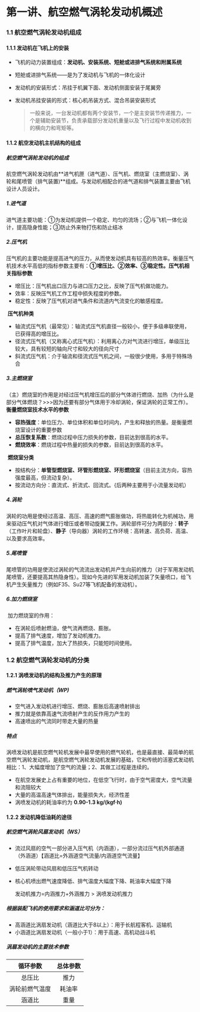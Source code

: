# 第一讲、航空燃气涡轮发动机概述

### 1.1 航空燃气涡轮发动机组成

#### 1.1.1 发动机在飞机上的安装

- 飞机的动力装置组成：**发动机、安装系统、短舱或进排气系统和附属系统**

- 短舱或进排气系统——是为了发动机与飞机的一体化设计

- 发动机的安装形式：吊挂于机翼下面、发动机侧面安装于尾翼旁

- 发动机吊挂安装的形式：核心机吊装方式、混合吊装安装形式

  > 一般来说，一台发动机都有两个安装节，一个是主安装节传递推力，一个是辅助安装节，负责承载部分发动机重量以及飞行过程中发动机收到的横向力和弯矩等。

#### 1.1.2 航空发动机主机结构的组成

##### 航空燃气涡轮发动机的组成

​	航空燃气涡轮发动机由**进气机匣（进气道）、压气机、燃烧室（主燃烧室）、涡轮和尾喷管（排气装置)**组成。与发动机相配合的进气道和排气装置主要由飞机设计人员设计。

##### 1.进气道

​	进气道主要功能：①为发动机提供一个稳定、均匀的流场；②与飞机一体化设计，提高隐身性能；③防止外来物打伤和防止结冰

##### 2.压气机

​	压气机的主要功能是提高进气的压力，从而使发动机具有较高的热效率。衡量压气机技术水平高低的指标参数主要有：**①增压比、②效率、③稳定性。**
​	**压气机相关指标参数**

- 增压比：压气机出口压力与进口压力之比，反映了压气机做功能力。
- 效率：反映压气机工作工程中损失程度的参数。
- 稳定性：反映了压气机对进气条件和流道内气流变化的敏感程度。

​     **压气机种类**

- 轴流式压气机（最常见）：轴流式压气机直径一般较小，便于多级串联使用，已获得高的增压比。
- 径流式压气机（又称离心式压气机）：利用离心力对气流进行增压，单级压比较大，具有较短的轴向尺寸和较大的径向尺寸
- 斜流式压气机：介于轴流和径流式压气机之间，一般很少使用，多用于特殊场合

##### 3.主燃烧室

​	（主）燃烧室的作用是对经过压气机增压后的部分气体进行燃烧、加热（为什么是部分气体燃烧？>>>因为还要有部分气体用于冷却涡轮，保证涡轮的正常工作）。
​	**衡量燃烧室技术水平的参数**

- **容热强度**：单位压力、单位体积和单位时间内，产生和释放的热量。是衡量燃烧室设计的重要参数
- **总压恢复系数**：燃烧过程中压力损失的参数，目前达到很高的水平。
- **燃烧效率**：燃烧过程中热量的损失的参数，目前达到很高的水平。

​    **燃烧室分类**

- 按结构分：**单管型燃烧室、环管形燃烧室、环形燃烧室**（目前主流方向，容热强度最高，但流动复杂）。
- 按流动方向分：直流式、折流式、回流式。{后两种主要用于小流量发动机）

##### 4.涡轮

​	涡轮的功用是使经过高温、高压、高速的燃气膨胀做功，将热能转化为机械功，用来驱动压气机对气体进行增压或者带动旋翼工作。
​          涡轮部件可分为两部分：**转子**（工作叶片和轮盘）、**静子**（导向器）
​          涡轮的工作环境：高转速、高负荷、高温、以及要求高效率。

##### 5.尾喷管

​	尾喷管的功用是使流过涡轮的气流流出发动机并产生向前的推力（对于军用发动机尾喷管，还要提高其热隐身性）。现如今先进的军用发动机加装了矢量喷口，给飞机产生矢量推力（例如F35、Su27等飞机配备的发动机）。

##### 6.加力燃烧室

​	加力燃烧室的作用：

- 在涡轮后喷射燃油，使气流再燃烧、膨胀。
- 提高了排气速度，增加了发动机推力。
- 提高了排气温度，加大了热损失，只能短时间使用。



### 1.2 航空燃气涡轮发动机的分类

#### 1.2.1 涡喷发动机的结构及推力产生的原理

##### 燃气涡轮喷气发动机（WP)

- 空气进入发动机进行增压、燃烧、膨胀后高速喷射排出
- 推力就是依靠高速气流喷射产生的反作用力产生的
- 高速喷出的气流同时带走大量的热量

##### 特点

​	涡喷发动机是航空燃气轮机发展中最早使用的燃气轮机，也是最直接、最简单的航空燃气涡轮发动机，是航空燃气涡轮发动机发展的基础，它和传统的活塞式发动机相比：1、大幅度增加了空气的流量；2、其做工过程是连续的。

- 在航空发展史上占有重要的地位，在低空飞行时，由于空气密度大，空气流量和流阻较大
- 大量的高温高速气体排出，能量损失大，经济性差
- 涡喷发动机的耗油率约为 **0.90-1.3  kg/(kgf·h)**

#### 1.2.2 发动机降低油耗的途径

##### 航空燃气涡轮风扇发动机（WS）

- 流过风扇的空气一部分进入压气机（内涵道），一部分流过压气机外部通道（外涵道）【涵道比=外涵道空气流量/内涵道空气流量】

- 低压涡轮带动风扇和低压压气机转动

- 核心机喷出燃气速度降低、排气温度大幅度下降、耗油率大幅度下降

  发动机推力=内涵推力+外涵推力 > 涡喷发动机推力

##### 根据装配飞机的使用要求和涵道比可分为：

- 高涵道比涡扇发动机（涵道比大于8以上）：用于长航程客机、运输机
- 小涵道比涡扇发动机（一般小于1）：用于高速、高机动战斗机

##### 涡扇发动机的主要技术参数

|    循环参数    | 总体参数 |
| :------------: | :------: |
|     总压比     |   推力   |
| 涡轮前燃气温度 |  耗油率  |
|     涵道比     |   重量   |

